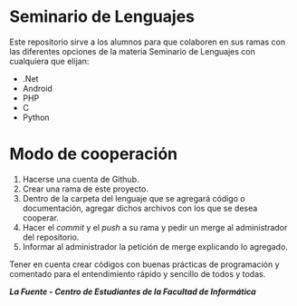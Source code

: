 # Seminario de Lenguajes

Este repositorio sirve a los alumnos para que colaboren en sus ramas con las diferentes opciones de la materia Seminario de Lenguajes con cualquiera que elijan:
- .Net
- Android
- PHP
- C
- Python

# Modo de cooperación

1. Hacerse una cuenta de Github.
2. Crear una rama de este proyecto.
3. Dentro de la carpeta del lenguaje que se agregará código o documentación, agregar dichos archivos con los que se desea cooperar.
4. Hacer el *commit* y el *push* a su rama y pedir un merge al administrador del repositorio.
5. Informar al administrador la petición de merge explicando lo agregado.

Tener en cuenta crear códigos con buenas prácticas de programación y comentado para el entendimiento rápido y sencillo de todos y todas.

***La Fuente - Centro de Estudiantes de la Facultad de Informática***
